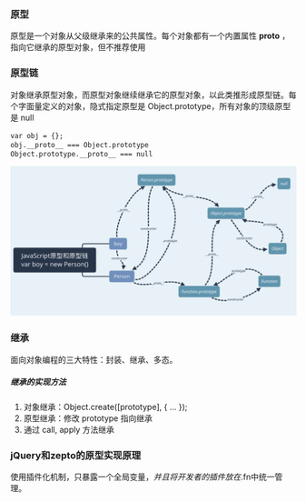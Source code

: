 ### 原型
原型是一个对象从父级继承来的公共属性。每个对象都有一个内置属性 __proto__ ，指向它继承的原型对象，但不推荐使用

### 原型链
对象继承原型对象，而原型对象继续继承它的原型对象，以此类推形成原型链。每个字面量定义的对象，隐式指定原型是 Object.prototype，所有对象的顶级原型是 null
```
var obj = {};
obj.__proto__ === Object.prototype
Object.prototype.__proto__ === null
```

![原型和原型链](原型和原型链.png)
### 继承
面向对象编程的三大特性：封装、继承、多态。

##### 继承的实现方法
1. 对象继承：Object.create([prototype], { ... });
2. 原型继承：修改 prototype 指向继承
3. 通过 call, apply 方法继承

### jQuery和zepto的原型实现原理
使用插件化机制，只暴露一个全局变量$，并且将开发者的插件放在$.fn中统一管理。
